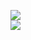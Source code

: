 [![](https://img.shields.io/badge/Made%20With-Github%20Spray-lightgrey.svg?style=for-the-badge&logo=github)](https://github.com/Annihil/github-spray#6290)  
[![](https://i.imgur.com/2DrTn0Z.gif)](https://github.com/Annihil/github-spray)